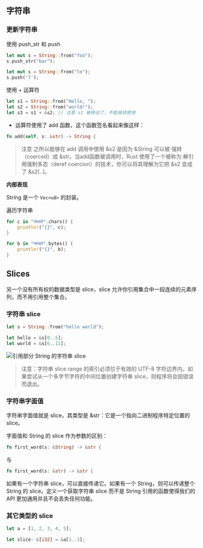 
## 字符串

### 更新字符串

使用 push_str 和 push

```rust
let mut s = String::from("foo");
s.push_str("bar");
```

```rust
let mut s = String::from("lo");
s.push('l');
```

使用 + 运算符

```rust
let s1 = String::from("Hello, ");
let s2 = String::from("world!");
let s3 = s1 + &s2; // 注意 s1 被移动了，不能继续使用
```

+ 运算符使用了 add 函数，这个函数签名看起来像这样：

```rust
fn add(self, s: &str) -> String {
```

> 注意
之所以能够在 add 调用中使用 &s2 是因为 &String 可以被 强转（coerced）成 &str。当add函数被调用时，Rust 使用了一个被称为 解引用强制多态（deref coercion）的技术，你可以将其理解为它把 &s2 变成了 &s2[..]。


**内部表现**

String 是一个 `Vec<u8>` 的封装。


遍历字符串

```rust
for c in "नमस्ते".chars() {
    println!("{}", c);
}
```

```rust
for b in "नमस्ते".bytes() {
    println!("{}", b);
}
```


## Slices

另一个没有所有权的数据类型是 slice，slice 允许你引用集合中一段连续的元素序列，而不用引用整个集合。

### 字符串 slice

```rust
let s = String::from("hello world");

let hello = &s[0..5];
let world = &s[6..11];
```
![引用部分 String 的字符串 slice](https://rust-lang.budshome.com/img/trpl04-06.svg)

> 注意：字符串 slice range 的索引必须位于有效的 UTF-8 字符边界内，如果尝试从一个多字节字符的中间位置创建字符串 slice，则程序将会因错误而退出。


### 字符串字面值

字符串字面值就是 slice，其类型是 &str：它是一个指向二进制程序特定位置的 slice。

字面值和 String 的 slice 作为参数的区别：

```rust
fn first_word(s: &String) -> &str {
```
与

```rust
fn first_word(s: &str) -> &str {
```
如果有一个字符串 slice，可以直接传递它。如果有一个 String，则可以传递整个 String 的 slice。定义一个获取字符串 slice 而不是 String 引用的函数使得我们的 API 更加通用并且不会丢失任何功能。


### 其它类型的 slice

```rust
let a = [1, 2, 3, 4, 5];

let slice: &[i32] = &a[1..3];
```


